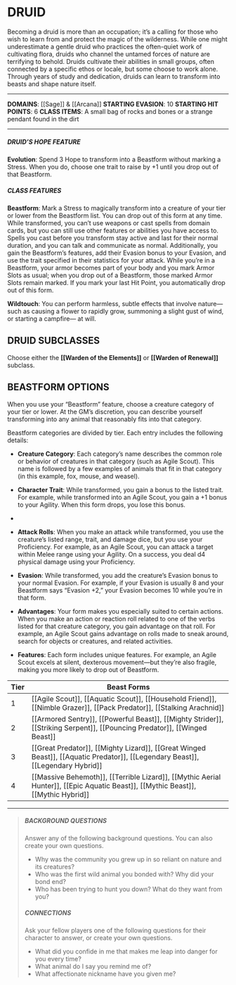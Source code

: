 # DRUID

Becoming a druid is more than an occupation; it’s a calling for those who wish to learn from and protect the magic of the wilderness. While one might underestimate a gentle druid who practices the often-quiet work of cultivating flora, druids who channel the untamed forces of nature are terrifying to behold. Druids cultivate their abilities in small groups, often connected by a specific ethos or locale, but some choose to work alone. Through years of study and dedication, druids can learn to transform into beasts and shape nature itself.

---

**DOMAINS**: [[Sage]] & [[Arcana]]
**STARTING EVASION**: 10
**STARTING HIT POINTS**: 6
**CLASS ITEMS**: A small bag of rocks and bones or a strange pendant found in the dirt

---

##### DRUID’S HOPE FEATURE

**Evolution**: Spend 3 Hope to transform into a Beastform without marking a Stress. When you do, choose one trait to raise by +1 until you drop out of that Beastform.

##### CLASS FEATURES

**Beastform**: Mark a Stress to magically transform into a creature of your tier or lower from the Beastform list. You can drop out of this form at any time. While transformed, you can’t use weapons or cast spells from domain cards, but you can still use other features or abilities you have access to. Spells you cast before you transform stay active and last for their normal duration, and you can talk and communicate as normal. Additionally, you gain the Beastform’s features, add their Evasion bonus to your Evasion, and use the trait specified in their statistics for your attack. While you’re in a Beastform, your armor becomes part of your body and you mark Armor Slots as usual; when you drop out of a Beastform, those marked Armor Slots remain marked. If you mark your last Hit Point, you automatically drop out of this form.

**Wildtouch**: You can perform harmless, subtle effects that involve nature—such as causing a flower to rapidly grow, summoning a slight gust of wind, or starting a campfire— at will.

## DRUID SUBCLASSES

Choose either the **[[Warden of the Elements]]** or **[[Warden of Renewal]]** subclass.

## BEASTFORM OPTIONS
When you use your “Beastform” feature, choose a creature category of your tier or lower. At the GM’s discretion, you can describe yourself transforming into any animal that reasonably fits into that category.

Beastform categories are divided by tier. Each entry includes the following details:

- **Creature Category**: Each category’s name describes the common role or behavior of creatures in that category (such as Agile Scout). This name is followed by a few examples of animals that fit in that category (in this example, fox, mouse, and weasel).
- **Character Trait**: While transformed, you gain a bonus to the listed trait. For example, while transformed into an Agile Scout, you gain a +1 bonus to your Agility. When this form drops, you lose this bonus.
- 
- **Attack Rolls**: When you make an attack while transformed, you use the creature’s listed range, trait, and damage dice, but you use your Proficiency. For example, as an Agile Scout, you can attack a target within Melee range using your Agility. On a success, you deal d4 physical damage using your Proficiency.

- **Evasion**: While transformed, you add the creature’s Evasion bonus to your normal Evasion. For example, if your Evasion is usually 8 and your Beastform says “Evasion +2,” your Evasion becomes 10 while you’re in that form.

- **Advantages**: Your form makes you especially suited to certain actions. When you make an action or reaction roll related to one of the verbs listed for that creature category, you gain advantage on that roll. For example, an Agile Scout gains advantage on rolls made to sneak around, search for objects or creatures, and related activities.
- **Features**: Each form includes unique features. For example, an Agile Scout excels at silent, dexterous movement—but they’re also fragile, making you more likely to drop out of Beastform.

| Tier | Beast Forms                                                                                                                    |
| ---- | ------------------------------------------------------------------------------------------------------------------------------ |
| 1    | [[Agile Scout]], [[Aquatic Scout]], [[Household Friend]], [[Nimble Grazer]], [[Pack Predator]], [[Stalking Arachnid]]          |
| 2    | [[Armored Sentry]], [[Powerful Beast]], [[Mighty Strider]], [[Striking Serpent]], [[Pouncing Predator]], [[Winged Beast]]      |
| 3    | [[Great Predator]], [[Mighty Lizard]], [[Great Winged Beast]], [[Aquatic Predator]], [[Legendary Beast]], [[Legendary Hybrid]] | 
| 4    | [[Massive Behemoth]], [[Terrible Lizard]], [[Mythic Aerial Hunter]], [[Epic Aquatic Beast]], [[Mythic Beast]], [[Mythic Hybrid]]                                                                                                                               |

---

> ##### BACKGROUND QUESTIONS
> Answer any of the following background questions. You can also create your own questions.
> - Why was the community you grew up in so reliant on nature and its creatures?
> - Who was the first wild animal you bonded with? Why did your bond end?
> - Who has been trying to hunt you down? What do they want from you?
> 
> ##### CONNECTIONS
> Ask your fellow players one of the following questions for their character to answer, or create your own questions.
> - What did you confide in me that makes me leap into danger for you every time?
> - What animal do I say you remind me of?
> - What affectionate nickname have you given me?
